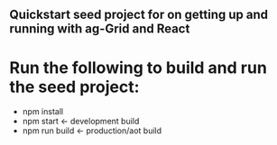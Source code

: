 ## Quickstart seed project for on getting up and running with ag-Grid and React

# Run the following to build and run the seed project:

* npm install
* npm start         <- development build
* npm run build     <- production/aot build
